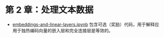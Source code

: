 # 第 2 章：处理文本数据

- [embeddings-and-linear-layers.ipynb](embeddings-and-linear-layers.zh.ipynb) 包含可选（奖励）代码，用于解释应用于独热编码向量的嵌入层和完全连接层是等效的。